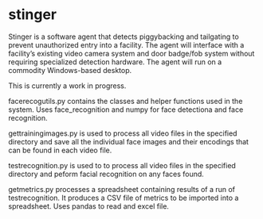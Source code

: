# stinger

Stinger is a software agent that detects piggybacking and tailgating to prevent unauthorized entry into a facility. The agent will interface with a facility’s existing video camera system and door badge/fob system without requiring specialized detection hardware.  The agent will run on a commodity Windows-based desktop.

This is currently a work in progress.

facerecogutils.py contains the classes and helper functions used in the system.  Uses face_recognition and numpy for face detectiona and face recognition.

gettrainingimages.py is used to process all video files in the specified directory and save all the individual face images and their encodings that can be found in each video file.

testrecognition.py is used to to process all video files in the specified directory and peform facial recognition on any faces found.

getmetrics.py processes a spreadsheet containing results of a run of testrecognition.  It produces a CSV file of metrics to be imported into a spreadsheet.  Uses pandas to read and excel file.
